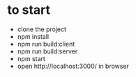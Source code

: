 # to start
* clone the project
* npm install
* npm run build:client
* npm run build:server
* npm start
* open http://localhost:3000/ in browser